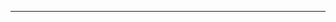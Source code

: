 <!--
CO_OP_TRANSLATOR_METADATA:
{
  "original_hash": "90ac762d40c6db51b8081cdb3e49e9db",
  "translation_date": "2025-08-28T21:11:58+00:00",
  "source_file": "README.md",
  "language_code": "cs"
}
-->


---

